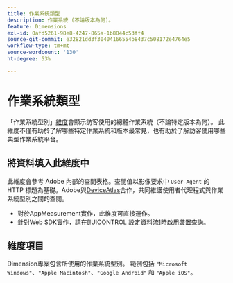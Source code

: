 ```yaml
---
title: 作業系統類型
description: 作業系統 (不論版本為何)。
feature: Dimensions
exl-id: 0afd5261-98e8-4247-865a-1b8844c53ff4
source-git-commit: e32821dd3f30404166554b8437c508172e4764e5
workflow-type: tm+mt
source-wordcount: '130'
ht-degree: 53%

---
```


# 作業系統類型

「作業系統型別」[維度](overview.md)會顯示訪客使用的總體作業系統（不論特定版本為何）。 此維度不僅有助於了解哪些特定作業系統和版本最常見，也有助於了解訪客使用哪些典型作業系統平台。

## 將資料填入此維度中

此維度會參考 Adobe 內部的查閱表格。查閱值以影像要求中 `User-Agent` 的 HTTP 標題為基礎。Adobe與[DeviceAtlas](https://deviceatlas.com/)合作，共同維護使用者代理程式與作業系統型別之間的查閱。

* 對於AppMeasurement實作，此維度可直接運作。
* 針對Web SDK實作，請在[!UICONTROL 設定資料流]時啟用[裝置查詢](https://experienceleague.adobe.com/docs/experience-platform/datastreams/configure.html?lang=zh-Hant)。

## 維度項目

Dimension專案包含所使用的作業系統型別。 範例包括 `"Microsoft Windows"`、`"Apple Macintosh"`、`"Google Android"` 和 `"Apple iOS"`。
